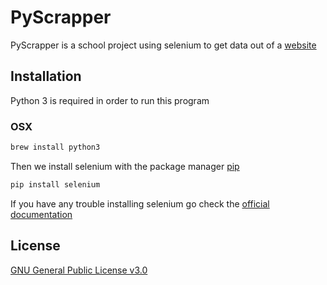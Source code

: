 # PyScrapper

PyScrapper is a school project using selenium to get data out of a [website](https://wits.worldbank.org/CountryProfile/en/Country/FRA/Year/2017/TradeFlow/Export/Partner/by-country/Product/Total)

## Installation

Python 3 is required in order to run this program

### OSX
```bash
brew install python3
```

Then we install selenium with the package manager [pip](https://pip.pypa.io/en/stable/)
```bash
pip install selenium
```

If you have any trouble installing selenium go check the [official documentation](https://selenium-python.readthedocs.io/installation.html)

## License
[GNU General Public License v3.0](https://www.gnu.org/licenses/gpl-3.0.en.html)